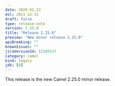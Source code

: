 ```yaml
---
date: 2020-01-23
eol: 2021-12-31
draft: false 
type: release-note
version: 2.25.0
title: "Release 2.25.0"
preview: "New minor release 2.25.0"
apiBreaking: ""
knownIssues: ""
jiraVersionId: 12345517
category: camel
kind: legacy
jdk: [8]
---
```


This release is the new Camel 2.25.0 minor release.

